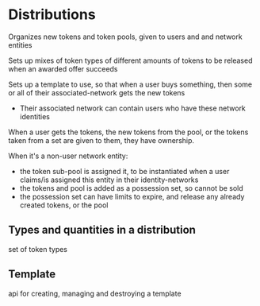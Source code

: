 # Distributions

Organizes new tokens and token pools,  given to users and and network entities

Sets up mixes of token types of different amounts of tokens to be released when an awarded offer succeeds

Sets up a template to use, so that when a user buys something, then some or all of their associated-network gets the new tokens
* Their associated network can contain users who have these network identities

When a user gets the tokens, the new tokens from the pool, or the tokens taken from a set are given to them, they have ownership.

When it's a non-user network entity:
* the token sub-pool is assigned it, to be instantiated when a user claims/is assigned this entity in their identity-networks
* the tokens and pool is added as a possession set, so cannot be sold 
* the possession set can have limits to expire, and release any already created tokens, or the pool

## Types and quantities in a distribution

set of token types

## Template

api for creating, managing and destroying a template
